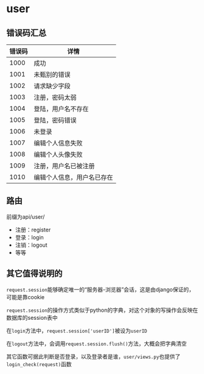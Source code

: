 # user

## 错误码汇总

|错误码|详情|
|---|---|
|1000|成功|
|1001|未甄别的错误|
|1002|请求缺少字段|
|1003|注册，密码太弱|
|1004|登陆，用户名不存在|
|1005|登陆，密码错误|
|1006|未登录|
|1007|编辑个人信息失败|
|1008|编辑个人头像失败|
|1009|注册，用户名已被注册|
|1010|编辑个人信息，用户名已存在|

## 路由

前缀为api/user/
- 注册：register
- 登录：login
- 注销：logout
- 等等

## 其它值得说明的

`request.session`能够确定唯一的“服务器-浏览器”会话，这是由django保证的，可能是靠cookie

`request.session`的操作方式类似于python的字典，对这个对象的写操作会反映在数据库的session表中

在`login`方法中，`request.session['userID']`被设为`userID`

在`logout`方法中，会调用`request.session.flush()`方法，大概会把字典清空

其它函数可据此判断是否登录，以及登录者是谁，`user/views.py`也提供了`login_check(request)`函数